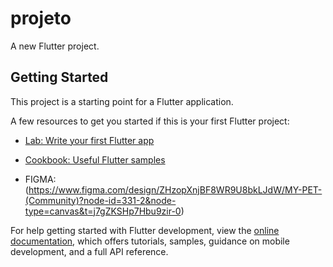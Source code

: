 # projeto

A new Flutter project.

## Getting Started

This project is a starting point for a Flutter application.

A few resources to get you started if this is your first Flutter project:

- [Lab: Write your first Flutter app](https://docs.flutter.dev/get-started/codelab)
- [Cookbook: Useful Flutter samples](https://docs.flutter.dev/cookbook)

- FIGMA: (https://www.figma.com/design/ZHzopXnjBF8WR9U8bkLJdW/MY-PET-(Community)?node-id=331-2&node-type=canvas&t=j7gZKSHp7Hbu9zir-0)

For help getting started with Flutter development, view the
[online documentation](https://docs.flutter.dev/), which offers tutorials,
samples, guidance on mobile development, and a full API reference.
